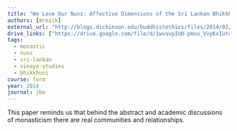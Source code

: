 ```yaml
---
title: "We Love Our Nuns: Affective Dimensions of the Sri Lankan Bhikkhunī Revival"
authors: [mrozik]
external_url: "http://blogs.dickinson.edu/buddhistethics/files/2014/02/Mrozik-Bhikkhuni-final3.pdf"
drive_links: ["https://drive.google.com/file/d/1wvuvpIU0-pmvu_VvyKxIutqCi43i9Jgq/view?usp=drivesdk"]
tags: 
  - monastic
  - nuns
  - sri-lankan
  - vinaya-studies
  - bhikkhuni
course: form
year: 2014
journal: jbe
---
```


This paper reminds us that behind the abstract and academic discussions of monasticism there are real communities and relationships.
